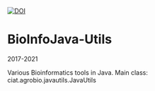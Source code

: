 [![DOI](https://zenodo.org/badge/428429771.svg)](https://zenodo.org/badge/latestdoi/428429771)

# BioInfoJava-Utils

2017-2021

Various Bioinformatics tools in Java.
Main class: ciat.agrobio.javautils.JavaUtils
